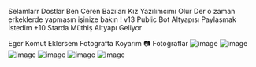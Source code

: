 Selamlarr Dostlar Ben Ceren Bazıları Kız Yazılımcımı Olur Der o zaman erkeklerde yapmasın işinize bakın ! v13 Public Bot Altyapısı Paylaşmak İstedim +10 Starda Müthiş Altyapı Geliyor

Eger Komut Eklersem Fotografta Koyarım
📷 Fotoğraflar
![image](https://media.discordapp.net/attachments/982009622510575699/987580743670722591/unknown.png?width=355&height=103)
![image](https://media.discordapp.net/attachments/982009622510575699/987581913768263700/unknown.png?width=662&height=137)
![image](https://media.discordapp.net/attachments/982009622510575699/987584071767036025/unknown.png?width=325&height=95)
![image](https://media.discordapp.net/attachments/982009622510575699/987491443293687840/unknown.png?width=665&height=218)
![image](https://media.discordapp.net/attachments/982009622510575699/987492008220299324/unknown.png?width=663&height=170)
![image](https://media.discordapp.net/attachments/982009622510575699/987584472700579901/unknown.png?width=303&height=145)
